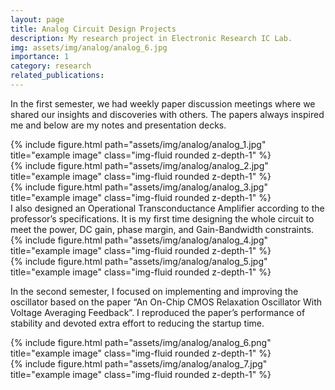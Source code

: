 ```yaml
---
layout: page
title: Analog Circuit Design Projects
description: My research project in Electronic Research IC Lab. 
img: assets/img/analog/analog_6.jpg
importance: 1
category: research
related_publications: 
---
```


In the first semester, we had weekly paper discussion meetings where we shared our insights and discoveries with others. The papers always inspired me and below are my notes and presentation decks.
<div class="row">
    <div class="col-sm mt-3 mt-md-0">
        {% include figure.html path="assets/img/analog/analog_1.jpg" title="example image" class="img-fluid rounded z-depth-1" %}
    </div>
    <div class="col-sm mt-3 mt-md-0">
        {% include figure.html path="assets/img/analog/analog_2.jpg" title="example image" class="img-fluid rounded z-depth-1" %}
    </div>
    <div class="col-sm mt-3 mt-md-0">
        {% include figure.html path="assets/img/analog/analog_3.jpg" title="example image" class="img-fluid rounded z-depth-1" %}
    </div>
</div>
I also designed an Operational Transconductance Amplifier according to the professor’s specifications. It is my first time designing the whole circuit to meet the power, DC gain, phase margin, and Gain-Bandwidth constraints. 
<div class="row justify-content-sm-center">
    <div class="col-sm mt-3 mt-md-0">
        {% include figure.html path="assets/img/analog/analog_4.jpg" title="example image" class="img-fluid rounded z-depth-1" %}
    </div>
    <div class="col-sm mt-3 mt-md-0">
        {% include figure.html path="assets/img/analog/analog_5.jpg" title="example image" class="img-fluid rounded z-depth-1" %}
    </div>
</div>

In the second semester, I focused on implementing and improving the oscillator based on the paper “An On-Chip CMOS Relaxation Oscillator With Voltage Averaging Feedback”. I reproduced the paper’s performance of stability and devoted extra effort to reducing the startup time.

<div class="row justify-content-sm-center">
    <div class="col-sm mt-3 mt-md-0">
        {% include figure.html path="assets/img/analog/analog_6.png" title="example image" class="img-fluid rounded z-depth-1" %}
    </div>
    <div class="col-sm mt-3 mt-md-0">
        {% include figure.html path="assets/img/analog/analog_7.jpg" title="example image" class="img-fluid rounded z-depth-1" %}
    </div>
</div>


